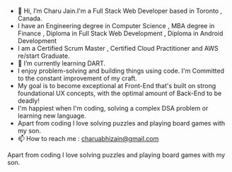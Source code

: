 - 👋 Hi, I’m Charu Jain.I'm a Full Stack Web Developer based in Toronto , Canada.
-   I have an Engineering degree in Computer Science , MBA degree in Finance , Diploma in Full Stack Web Development , Diploma in Android Development
-   I am a Certified Scrum Master , Certified Cloud Practitioner and AWS re/start Graduate.
-   🌱 I’m currently learning DART. 
-   I enjoy problem-solving and building things using code. I'm Committed to the constant improvement of my craft.
-   My goal is to become exceptional at Front-End that's built on strong foundational UX concepts, with the optimal amount of Back-End to be deadly!
-   I'm happiest when I'm coding, solving a complex DSA problem or learning new language.
-   Apart from coding  I love solving puzzles and playing board games with my son.
-   📫 How to reach me : charuabhizain@gmail.com

<!---
charuzain/charuzain is a ✨ special ✨ repository because its `README.md` (this file) appears on your GitHub profile.
You can click the Preview link to take a look at your changes.
--->





Apart from coding  I love solving puzzles and playing board games with my son.
